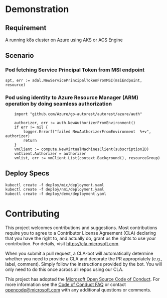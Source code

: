 
# Demonstration
## Requirement 
A running k8s cluster on Azure using AKS or ACS Engine 

## Scenario 
### Pod fetching Service Principal Token from MSI endpoint 
```
spt, err := adal.NewServicePrincipalTokenFromMSI(msiEndpoint, resource)
```

### Pod using identity to Azure Resource Manager (ARM) operation by doing seamless authorization 
```
	import "github.com/Azure/go-autorest/autorest/azure/auth"
  
	authorizer, err := auth.NewAuthorizerFromEnvironment()
	if err != nil {
		logger.Errorf("failed NewAuthorizerFromEnvironment  %+v", authorizer)
		return
	}
	vmClient := compute.NewVirtualMachinesClient(subscriptionID)
	vmClient.Authorizer = authorizer
	vmlist, err := vmClient.List(context.Background(), resourceGroup)
```

## Deploy Specs
```
kubectl create -f deploy/mic/deployment.yaml
kubectl create -f deploy/nmi/deployment.yaml
kubectl create -f deploy/demo/deployment.yaml
```
# Contributing

This project welcomes contributions and suggestions.  Most contributions require you to agree to a
Contributor License Agreement (CLA) declaring that you have the right to, and actually do, grant us
the rights to use your contribution. For details, visit https://cla.microsoft.com.

When you submit a pull request, a CLA-bot will automatically determine whether you need to provide
a CLA and decorate the PR appropriately (e.g., label, comment). Simply follow the instructions
provided by the bot. You will only need to do this once across all repos using our CLA.

This project has adopted the [Microsoft Open Source Code of Conduct](https://opensource.microsoft.com/codeofconduct/).
For more information see the [Code of Conduct FAQ](https://opensource.microsoft.com/codeofconduct/faq/) or
contact [opencode@microsoft.com](mailto:opencode@microsoft.com) with any additional questions or comments.
